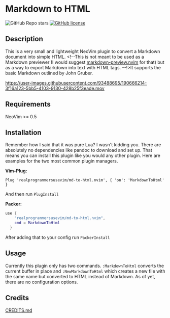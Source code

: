 # Markdown to HTML

![GitHub Repo stars](https://img.shields.io/github/stars/realprogrammersusevim/md-to-html.nvim?style=for-the-badge)
[![GitHub license](https://img.shields.io/github/license/realprogrammersusevim/md-to-html.nvim?style=for-the-badge)](https://github.com/realprogrammersusevim/md-to-html.nvim/blob/main/LICENSE)

## Description

This is a very small and lightweight NeoVim plugin to convert a Markdown document into simple HTML. <!--This is not meant to be used as a Markdown previewer (I would suggest [markdown-preview.nvim](https://github.com/iamcco/markdown-preview.nvim) for that) but  as a way to export Markdown into text with HTML tags. --!>It supports the basic Markdown outlined by John Gruber.


https://user-images.githubusercontent.com/93488695/190666214-3f16a123-5bb5-4103-9130-428b25f3eade.mov


## Requirements

NeoVim >= 0.5

## Installation

Remember how I said that it was pure Lua? I wasn't kidding you. There are absolutely no dependencies like pandoc to download and set up. That means you can install this plugin like you would any other plugin. Here are examples for the two most common plugin managers.

**Vim-Plug:**

```vim
Plug 'realprogrammersusevim/md-to-html.nvim', { 'on': 'MarkdownToHtml' }
```

And then run `PlugInstall`

**Packer:**

```lua
use {
    "realprogrammersusevim/md-to-html.nvim",
    cmd = MarkdownToHtml
  }
```

After adding that to your config run `PackerInstall`

## Usage

Currently this plugin only has two commands. `:MarkdownToHtml` converts the current buffer in place and `:NewMarkdownToHtml` which creates a new file with the same name but converted to HTML instead of Markdown. As of yet, there are no configuration options.

## Credits

[CREDITS.md](https://github.com/realprogrammersusevim/md-to-html.nvim/blob/main/CREDITS.md)
